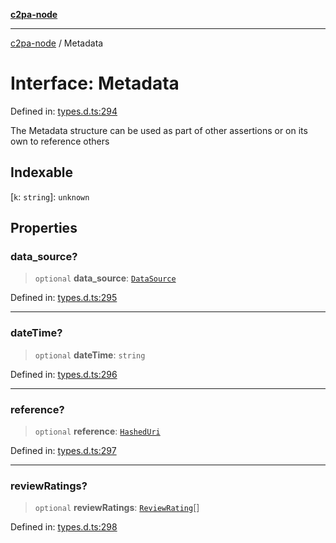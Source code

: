 [**c2pa-node**](../README.md)

***

[c2pa-node](../README.md) / Metadata

# Interface: Metadata

Defined in: [types.d.ts:294](https://github.com/contentauth/c2pa-node-v2/blob/89b34f9846b48a2d62e217587555c0cf0305136a/js-src/types.d.ts#L294)

The Metadata structure can be used as part of other assertions or on its own to reference others

## Indexable

\[`k`: `string`\]: `unknown`

## Properties

### data\_source?

> `optional` **data\_source**: [`DataSource`](DataSource.md)

Defined in: [types.d.ts:295](https://github.com/contentauth/c2pa-node-v2/blob/89b34f9846b48a2d62e217587555c0cf0305136a/js-src/types.d.ts#L295)

***

### dateTime?

> `optional` **dateTime**: `string`

Defined in: [types.d.ts:296](https://github.com/contentauth/c2pa-node-v2/blob/89b34f9846b48a2d62e217587555c0cf0305136a/js-src/types.d.ts#L296)

***

### reference?

> `optional` **reference**: [`HashedUri`](HashedUri.md)

Defined in: [types.d.ts:297](https://github.com/contentauth/c2pa-node-v2/blob/89b34f9846b48a2d62e217587555c0cf0305136a/js-src/types.d.ts#L297)

***

### reviewRatings?

> `optional` **reviewRatings**: [`ReviewRating`](ReviewRating.md)[]

Defined in: [types.d.ts:298](https://github.com/contentauth/c2pa-node-v2/blob/89b34f9846b48a2d62e217587555c0cf0305136a/js-src/types.d.ts#L298)
